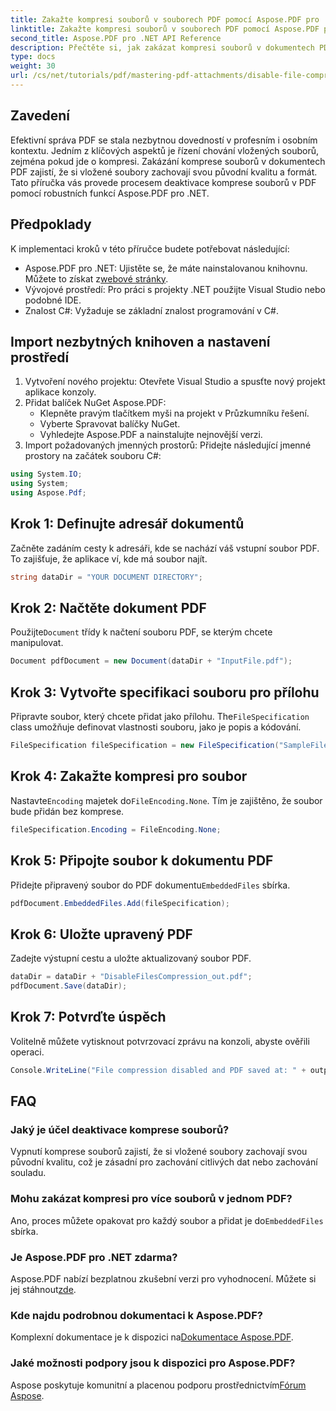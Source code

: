 ```yaml
---
title: Zakažte kompresi souborů v souborech PDF pomocí Aspose.PDF pro .NET
linktitle: Zakažte kompresi souborů v souborech PDF pomocí Aspose.PDF pro .NET
second_title: Aspose.PDF pro .NET API Reference
description: Přečtěte si, jak zakázat kompresi souborů v dokumentech PDF pomocí Aspose.PDF pro .NET. Tento podrobný návod vás provede procesem krok za krokem k zajištění vložených souborů.
type: docs
weight: 30
url: /cs/net/tutorials/pdf/mastering-pdf-attachments/disable-file-compression-in-pdf-files/
---
```

## Zavedení

Efektivní správa PDF se stala nezbytnou dovedností v profesním i osobním kontextu. Jedním z klíčových aspektů je řízení chování vložených souborů, zejména pokud jde o kompresi. Zakázání komprese souborů v dokumentech PDF zajistí, že si vložené soubory zachovají svou původní kvalitu a formát. Tato příručka vás provede procesem deaktivace komprese souborů v PDF pomocí robustních funkcí Aspose.PDF pro .NET.

## Předpoklady

K implementaci kroků v této příručce budete potřebovat následující:

-  Aspose.PDF pro .NET: Ujistěte se, že máte nainstalovanou knihovnu. Můžete to získat z[webové stránky](https://releases.aspose.com/pdf/net/).  
- Vývojové prostředí: Pro práci s projekty .NET použijte Visual Studio nebo podobné IDE.
- Znalost C#: Vyžaduje se základní znalost programování v C#.

## Import nezbytných knihoven a nastavení prostředí

1. Vytvoření nového projektu: Otevřete Visual Studio a spusťte nový projekt aplikace konzoly.
2. Přidat balíček NuGet Aspose.PDF:
   - Klepněte pravým tlačítkem myši na projekt v Průzkumníku řešení.
   - Vyberte Spravovat balíčky NuGet.
   - Vyhledejte Aspose.PDF a nainstalujte nejnovější verzi.
3. Import požadovaných jmenných prostorů:
   Přidejte následující jmenné prostory na začátek souboru C#:

```csharp
using System.IO;
using System;
using Aspose.Pdf;
```

## Krok 1: Definujte adresář dokumentů

Začněte zadáním cesty k adresáři, kde se nachází váš vstupní soubor PDF. To zajišťuje, že aplikace ví, kde má soubor najít.

```csharp
string dataDir = "YOUR DOCUMENT DIRECTORY";
```

## Krok 2: Načtěte dokument PDF

 Použijte`Document` třídy k načtení souboru PDF, se kterým chcete manipulovat.

```csharp
Document pdfDocument = new Document(dataDir + "InputFile.pdf");
```

## Krok 3: Vytvořte specifikaci souboru pro přílohu

 Připravte soubor, který chcete přidat jako přílohu. The`FileSpecification` class umožňuje definovat vlastnosti souboru, jako je popis a kódování.

```csharp
FileSpecification fileSpecification = new FileSpecification("SampleFile.txt", "Sample text file");
```

## Krok 4: Zakažte kompresi pro soubor

 Nastavte`Encoding` majetek do`FileEncoding.None`. Tím je zajištěno, že soubor bude přidán bez komprese.

```csharp
fileSpecification.Encoding = FileEncoding.None;
```

## Krok 5: Připojte soubor k dokumentu PDF

 Přidejte připravený soubor do PDF dokumentu`EmbeddedFiles` sbírka.

```csharp
pdfDocument.EmbeddedFiles.Add(fileSpecification);
```

## Krok 6: Uložte upravený PDF

Zadejte výstupní cestu a uložte aktualizovaný soubor PDF.

```csharp
dataDir = dataDir + "DisableFilesCompression_out.pdf";
pdfDocument.Save(dataDir);
```

## Krok 7: Potvrďte úspěch

Volitelně můžete vytisknout potvrzovací zprávu na konzoli, abyste ověřili operaci.

```csharp
Console.WriteLine("File compression disabled and PDF saved at: " + outputFile);
```

## FAQ

### Jaký je účel deaktivace komprese souborů?
Vypnutí komprese souborů zajistí, že si vložené soubory zachovají svou původní kvalitu, což je zásadní pro zachování citlivých dat nebo zachování souladu.

### Mohu zakázat kompresi pro více souborů v jednom PDF?
 Ano, proces můžete opakovat pro každý soubor a přidat je do`EmbeddedFiles` sbírka.

### Je Aspose.PDF pro .NET zdarma?
 Aspose.PDF nabízí bezplatnou zkušební verzi pro vyhodnocení. Můžete si jej stáhnout[zde](https://releases.aspose.com/).

### Kde najdu podrobnou dokumentaci k Aspose.PDF?
 Komplexní dokumentace je k dispozici na[Dokumentace Aspose.PDF](https://reference.aspose.com/pdf/net/).

### Jaké možnosti podpory jsou k dispozici pro Aspose.PDF?
 Aspose poskytuje komunitní a placenou podporu prostřednictvím[Fórum Aspose](https://forum.aspose.com/c/pdf/10).